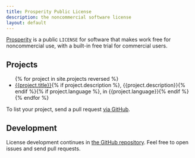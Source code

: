 ```yaml
---
title: Prosperity Public License
description: the noncommercial software license
layout: default
---
```


[Prosperity](versions/3.0.0.html) is a public `LICENSE` for software that makes work free for noncommercial use, with a built-in free trial for commercial users.

<h2 id=projects>Projects</h2>

<ul class="projects">
{% for project in site.projects reversed %}
<li>
    <a href="{{project.url}}">{{project.title}}</a>{% if project.description %}, {{project.description}}{% endif %}{% if project.language %}, in {{project.language}}{% endif %}
  </li>
  {% endfor %}
</ul>

<p>To list your project, send a pull request <a href="https://github.com/licensezero/prosperitylicense.com/">via GitHub</a>.</p>

<h2 id=Development>Development</h2>

License development continues in [the GitHub repository](https://github.com/licensezero/prosperity-public-license).  Feel free to open issues and send pull requests.
